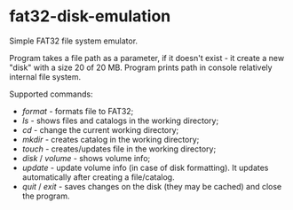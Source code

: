 # fat32-disk-emulation
Simple FAT32 file system emulator.

Program takes a file path as a parameter, if it doesn't exist - it create a new "disk" with a size 20 of 20 MB.
Program prints path in console relatively internal file system.

Supported commands:
- *format* - formats file to FAT32;
- *ls* - shows files and catalogs in the working directory;
- *cd <path>* - change the current working directory;
- *mkdir <name>* - creates catalog in the working directory;
- *touch <name>* - creates/updates file in the working directory;
- *disk* / *volume* - shows volume info;
- *update* - update volume info (in case of disk formatting). It updates automatically after creating a file/catalog.
- *quit* / *exit* - saves changes on the disk (they may be cached) and close the program.
